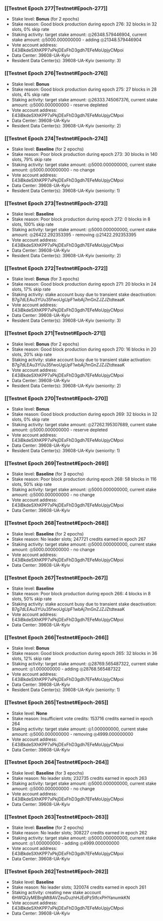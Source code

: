### [[Testnet Epoch 277|Testnet#Epoch-277]]
* Stake level: **Bonus** (for 2 epochs)
* Stake reason: Good block production during epoch 276: 32 blocks in 32 slots, 0% skip rate
* Staking activity: target stake amount: ◎26348.579446904, current stake amount: ◎5000.000000000 - adding ◎21348.579446904
* Vote account address: E43iBkdeSXhKPP7xPkjDExFhD3gdh7EFeMoUpjyCMpoi
* Data Center: 39608-UA-Kyiv
* Resident Data Center(s): 39608-UA-Kyiv (seniority: 3)
### [[Testnet Epoch 276|Testnet#Epoch-276]]
* Stake level: **Bonus**
* Stake reason: Good block production during epoch 275: 27 blocks in 28 slots, 4% skip rate
* Staking activity: target stake amount: ◎26333.745067376, current stake amount: ◎5000.000000000 - reserve depleted
* Vote account address: E43iBkdeSXhKPP7xPkjDExFhD3gdh7EFeMoUpjyCMpoi
* Data Center: 39608-UA-Kyiv
* Resident Data Center(s): 39608-UA-Kyiv (seniority: 2)
### [[Testnet Epoch 274|Testnet#Epoch-274]]
* Stake level: **Baseline** (for 2 epochs)
* Stake reason: Poor block production during epoch 273: 30 blocks in 140 slots, 79% skip rate
* Staking activity: target stake amount: ◎5000.000000000, current stake amount: ◎5000.000000000 - no change
* Vote account address: E43iBkdeSXhKPP7xPkjDExFhD3gdh7EFeMoUpjyCMpoi
* Data Center: 39608-UA-Kyiv
* Resident Data Center(s): 39608-UA-Kyiv (seniority: 1)
### [[Testnet Epoch 273|Testnet#Epoch-273]]
* Stake level: **Baseline**
* Stake reason: Poor block production during epoch 272: 0 blocks in 8 slots, 100% skip rate
* Staking activity: target stake amount: ◎5000.000000000, current stake amount: ◎26422.292353395 - removing ◎21422.292353395
* Vote account address: E43iBkdeSXhKPP7xPkjDExFhD3gdh7EFeMoUpjyCMpoi
* Data Center: 39608-UA-Kyiv
* Resident Data Center(s): 39608-UA-Kyiv (seniority: 2)
### [[Testnet Epoch 272|Testnet#Epoch-272]]
* Stake level: **Bonus** (for 3 epochs)
* Stake reason: Good block production during epoch 271: 20 blocks in 24 slots, 17% skip rate
* Staking activity: stake account busy due to transient stake deactivation: B7g7dLEAu3YUu35fwoUgUpF1wbAj7mGnZJZJZtdteaaK
* Vote account address: E43iBkdeSXhKPP7xPkjDExFhD3gdh7EFeMoUpjyCMpoi
* Data Center: 39608-UA-Kyiv
* Resident Data Center(s): 39608-UA-Kyiv (seniority: 3)
### [[Testnet Epoch 271|Testnet#Epoch-271]]
* Stake level: **Bonus** (for 2 epochs)
* Stake reason: Good block production during epoch 270: 16 blocks in 20 slots, 20% skip rate
* Staking activity: stake account busy due to transient stake activation: B7g7dLEAu3YUu35fwoUgUpF1wbAj7mGnZJZJZtdteaaK
* Vote account address: E43iBkdeSXhKPP7xPkjDExFhD3gdh7EFeMoUpjyCMpoi
* Data Center: 39608-UA-Kyiv
* Resident Data Center(s): 39608-UA-Kyiv (seniority: 2)
### [[Testnet Epoch 270|Testnet#Epoch-270]]
* Stake level: **Bonus**
* Stake reason: Good block production during epoch 269: 32 blocks in 32 slots, 0% skip rate
* Staking activity: target stake amount: ◎27262.195307689, current stake amount: ◎5000.000000000 - reserve depleted
* Vote account address: E43iBkdeSXhKPP7xPkjDExFhD3gdh7EFeMoUpjyCMpoi
* Data Center: 39608-UA-Kyiv
* Resident Data Center(s): 39608-UA-Kyiv (seniority: 1)
### [[Testnet Epoch 269|Testnet#Epoch-269]]
* Stake level: **Baseline** (for 3 epochs)
* Stake reason: Poor block production during epoch 268: 58 blocks in 116 slots, 50% skip rate
* Staking activity: target stake amount: ◎5000.000000000, current stake amount: ◎5000.000000000 - no change
* Vote account address: E43iBkdeSXhKPP7xPkjDExFhD3gdh7EFeMoUpjyCMpoi
* Data Center: 39608-UA-Kyiv
### [[Testnet Epoch 268|Testnet#Epoch-268]]
* Stake level: **Baseline** (for 2 epochs)
* Stake reason: No leader slots; 247721 credits earned in epoch 267
* Staking activity: target stake amount: ◎5000.000000000, current stake amount: ◎5000.000000000 - no change
* Vote account address: E43iBkdeSXhKPP7xPkjDExFhD3gdh7EFeMoUpjyCMpoi
* Data Center: 39608-UA-Kyiv
### [[Testnet Epoch 267|Testnet#Epoch-267]]
* Stake level: **Baseline**
* Stake reason: Poor block production during epoch 266: 4 blocks in 8 slots, 50% skip rate
* Staking activity: stake account busy due to transient stake deactivation: B7g7dLEAu3YUu35fwoUgUpF1wbAj7mGnZJZJZtdteaaK
* Vote account address: E43iBkdeSXhKPP7xPkjDExFhD3gdh7EFeMoUpjyCMpoi
* Data Center: 39608-UA-Kyiv
### [[Testnet Epoch 266|Testnet#Epoch-266]]
* Stake level: **Bonus**
* Stake reason: Good block production during epoch 265: 32 blocks in 36 slots, 12% skip rate
* Staking activity: target stake amount: ◎28769.565487322, current stake amount: ◎1.000000000 - adding ◎28768.565487322
* Vote account address: E43iBkdeSXhKPP7xPkjDExFhD3gdh7EFeMoUpjyCMpoi
* Data Center: 39608-UA-Kyiv
* Resident Data Center(s): 39608-UA-Kyiv (seniority: 1)
### [[Testnet Epoch 265|Testnet#Epoch-265]]
* Stake level: **None**
* Stake reason: Insufficient vote credits: 153716 credits earned in epoch 264
* Staking activity: target stake amount: ◎1.000000000, current stake amount: ◎5000.000000000 - removing ◎4999.000000000
* Vote account address: E43iBkdeSXhKPP7xPkjDExFhD3gdh7EFeMoUpjyCMpoi
* Data Center: 39608-UA-Kyiv
### [[Testnet Epoch 264|Testnet#Epoch-264]]
* Stake level: **Baseline** (for 3 epochs)
* Stake reason: No leader slots; 232735 credits earned in epoch 263
* Staking activity: target stake amount: ◎5000.000000000, current stake amount: ◎5000.000000000 - no change
* Vote account address: E43iBkdeSXhKPP7xPkjDExFhD3gdh7EFeMoUpjyCMpoi
* Data Center: 39608-UA-Kyiv
### [[Testnet Epoch 263|Testnet#Epoch-263]]
* Stake level: **Baseline** (for 2 epochs)
* Stake reason: No leader slots; 308227 credits earned in epoch 262
* Staking activity: target stake amount: ◎5000.000000000, current stake amount: ◎1.000000000 - adding ◎4999.000000000
* Vote account address: E43iBkdeSXhKPP7xPkjDExFhD3gdh7EFeMoUpjyCMpoi
* Data Center: 39608-UA-Kyiv
### [[Testnet Epoch 262|Testnet#Epoch-262]]
* Stake level: **Baseline**
* Stake reason: No leader slots; 320074 credits earned in epoch 261
* Staking activity: creating new stake account 6HWQUyMEBrgMt8AVZeuDuzhHJEdPz5tfcxPHYanumkKN
* Vote account address: E43iBkdeSXhKPP7xPkjDExFhD3gdh7EFeMoUpjyCMpoi
* Data Center: 39608-UA-Kyiv